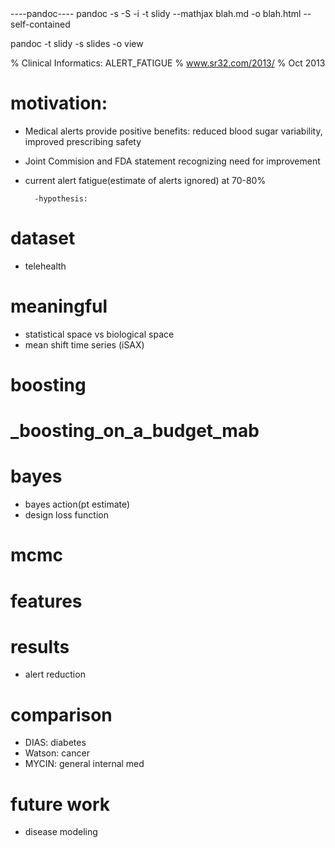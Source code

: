 <div class=note>
----pandoc----
pandoc -s -S -i -t slidy --mathjax blah.md -o blah.html
--self-contained

pandoc -t slidy -s slides -o view
</div>

% Clinical Informatics: ALERT_FATIGUE
% www.sr32.com/2013/
% Oct 2013

# motivation:
- Medical alerts provide positive benefits: reduced blood sugar variability, improved prescribing safety
- Joint Commision and FDA statement recognizing need for improvement 
- current alert fatigue(estimate of alerts ignored) at 70-80%

	>
	>

		-hypothesis:

# dataset 
- telehealth


# meaningful
- statistical space vs biological space
- mean shift time series (iSAX)


# boosting

# _boosting_on_a_budget_mab


# bayes
- bayes action(pt estimate)
- design loss function 


# mcmc


# features


# results
- alert reduction


# comparison
- DIAS: diabetes
- Watson: cancer
- MYCIN: general internal med

# future work
- disease modeling
